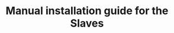 ---
layout: doc
title: "Manual installation guide for the Slaves"
nav_order: 2
parent: Installation guide for the Slaves
permalink: /getting-started/slaves/manual
---